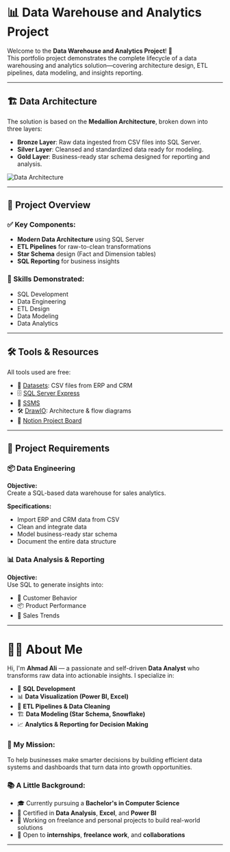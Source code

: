 # 📊 Data Warehouse and Analytics Project

Welcome to the **Data Warehouse and Analytics Project**! 🚀  
This portfolio project demonstrates the complete lifecycle of a data warehousing and analytics solution—covering architecture design, ETL pipelines, data modeling, and insights reporting.

---

## 🏗️ Data Architecture

The solution is based on the **Medallion Architecture**, broken down into three layers:

- **Bronze Layer**: Raw data ingested from CSV files into SQL Server.
- **Silver Layer**: Cleansed and standardized data ready for modeling.
- **Gold Layer**: Business-ready star schema designed for reporting and analysis.

![Data Architecture](docs/data_architecture.png)

---

## 📖 Project Overview

### ✅ Key Components:
- **Modern Data Architecture** using SQL Server
- **ETL Pipelines** for raw-to-clean transformations
- **Star Schema** design (Fact and Dimension tables)
- **SQL Reporting** for business insights

### 🎯 Skills Demonstrated:
- SQL Development  
- Data Engineering  
- ETL Design  
- Data Modeling  
- Data Analytics  

---

## 🛠️ Tools & Resources

All tools used are free:

- 📂 [Datasets](datasets/): CSV files from ERP and CRM
- 🗄️ [SQL Server Express](https://www.microsoft.com/en-us/sql-server/sql-server-downloads)
- 🧠 [SSMS](https://learn.microsoft.com/en-us/sql/ssms/download-sql-server-management-studio-ssms?view=sql-server-ver16)
- 🛠️ [DrawIO](https://www.drawio.com/): Architecture & flow diagrams
- 📘 [Notion Project Board](https://thankful-pangolin-2ca.notion.site/SQL-Data-Warehouse-Project-16ed041640ef80489667cfe2f380b269?pvs=4)

---

## 🚀 Project Requirements

### 📦 Data Engineering

**Objective:**  
Create a SQL-based data warehouse for sales analytics.

**Specifications:**
- Import ERP and CRM data from CSV
- Clean and integrate data
- Model business-ready star schema
- Document the entire data structure

### 📊 Data Analysis & Reporting

**Objective:**  
Use SQL to generate insights into:
- 🧍 Customer Behavior  
- 📦 Product Performance  
- 💸 Sales Trends  

---

# 👨‍💻 About Me

Hi, I'm **Ahmad Ali** — a passionate and self-driven **Data Analyst** who transforms raw data into actionable insights. I specialize in:

- 🧠 **SQL Development**
- 📊 **Data Visualization (Power BI, Excel)**
- 🔁 **ETL Pipelines & Data Cleaning**
- 🏗️ **Data Modeling (Star Schema, Snowflake)**
- 📈 **Analytics & Reporting for Decision Making**

### 🎯 My Mission:
To help businesses make smarter decisions by building efficient data systems and dashboards that turn data into growth opportunities.

### 📚 A Little Background:
- 🎓 Currently pursuing a **Bachelor's in Computer Science**
- 📜 Certified in **Data Analysis**, **Excel**, and **Power BI**
- 🔨 Working on freelance and personal projects to build real-world solutions
- 🤝 Open to **internships**, **freelance work**, and **collaborations**

---
